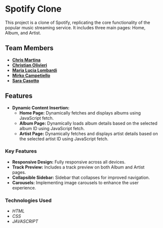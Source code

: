 # Spotify Clone

This project is a clone of Spotify, replicating the core functionality of the popular music streaming service. 
It includes three main pages: Home, Album, and Artist.


## Team Members

- **[Chris Martina](https://github.com/chris9230)**
- **[Christian Olivieri](https://github.com/chrisolivieri)**
- **[Maria Lucia Lombardi](https://github.com/marialucialombardi90)**
- **[Mirko Campetiello](https://github.com/mirko-mc)**
- **[Sara Casotto](https://github.com/saracasotto)**


## Features

- **Dynamic Content Insertion:**
  - **Home Page:** Dynamically fetches and displays albums using JavaScript fetch.
  - **Album Page:** Dynamically loads album details based on the selected album ID using JavaScript fetch.
  - **Artist Page:** Dynamically fetches and displays artist details based on the selected artist ID using JavaScript fetch.


### Key Features
- **Responsive Design:** Fully responsive across all devices.
- **Track Preview:** Includes a track preview on both Album and Artist pages.
- **Collapsible Sidebar:** Sidebar that collapses for improved navigation.
- **Carousels:** Implementing image carousels to enhance the user experience.

### Technologies Used
- *HTML*
- *CSS*
- *JAVASCRIPT*

  


